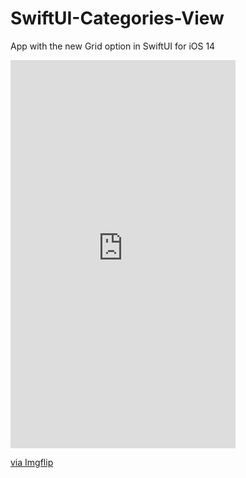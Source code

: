 # SwiftUI-Categories-View
App with the new Grid option in SwiftUI for iOS 14

<div style="width:360px;max-width:100%;"><div style="height:0;padding-bottom:172.5%;position:relative;"><iframe width="360" height="621" style="position:absolute;top:0;left:0;width:100%;height:100%;" frameBorder="0" src="https://imgflip.com/embed/4ipukw"></iframe></div><p><a href="https://imgflip.com/gif/4ipukw">via Imgflip</a></p></div>
